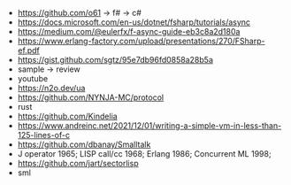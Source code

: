 

* https://github.com/o61 -> f# -> c#
* https://docs.microsoft.com/en-us/dotnet/fsharp/tutorials/async
* https://medium.com/@eulerfx/f-async-guide-eb3c8a2d180a
* https://www.erlang-factory.com/upload/presentations/270/FSharp-ef.pdf
* https://gist.github.com/sgtz/95e7db96fd0858a28b5a
* sample -> review
* youtube
* https://n2o.dev/ua
* https://github.com/NYNJA-MC/protocol
* rust
* https://github.com/Kindelia
* https://www.andreinc.net/2021/12/01/writing-a-simple-vm-in-less-than-125-lines-of-c
* https://github.com/dbanay/Smalltalk
* J operator 1965; LISP call/cc 1968; Erlang 1986; Concurrent ML 1998;
* https://github.com/jart/sectorlisp
* sml
